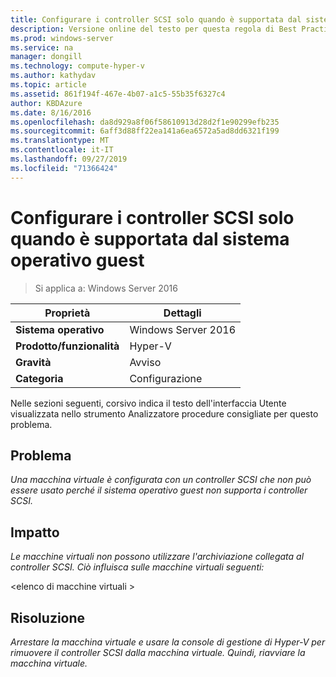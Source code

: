 ```yaml
---
title: Configurare i controller SCSI solo quando è supportata dal sistema operativo guest
description: Versione online del testo per questa regola di Best Practices Analyzer.
ms.prod: windows-server
ms.service: na
manager: dongill
ms.technology: compute-hyper-v
ms.author: kathydav
ms.topic: article
ms.assetid: 861f194f-467e-4b07-a1c5-55b35f6327c4
author: KBDAzure
ms.date: 8/16/2016
ms.openlocfilehash: da8d929a8f06f58610913d28d2f1e90299efb235
ms.sourcegitcommit: 6aff3d88ff22ea141a6ea6572a5ad8dd6321f199
ms.translationtype: MT
ms.contentlocale: it-IT
ms.lasthandoff: 09/27/2019
ms.locfileid: "71366424"
---
```

# <a name="configure-scsi-controllers-only-when-supported-by-the-guest-operating-system"></a>Configurare i controller SCSI solo quando è supportata dal sistema operativo guest

>Si applica a: Windows Server 2016


  
|Proprietà|Dettagli|  
|-|-|  
|**Sistema operativo**|Windows Server 2016|  
|**Prodotto/funzionalità**|Hyper-V|  
|**Gravità**|Avviso|  
|**Categoria**|Configurazione|  
  
Nelle sezioni seguenti, corsivo indica il testo dell'interfaccia Utente visualizzata nello strumento Analizzatore procedure consigliate per questo problema.  
  
## <a name="issue"></a>Problema  
  
*Una macchina virtuale è configurata con un controller SCSI che non può essere usato perché il sistema operativo guest non supporta i controller SCSI.*  
  
## <a name="impact"></a>Impatto  
  
*Le macchine virtuali non possono utilizzare l'archiviazione collegata al controller SCSI. Ciò influisca sulle macchine virtuali seguenti:*  
  
\<elenco di macchine virtuali >  
  
## <a name="resolution"></a>Risoluzione  
  
*Arrestare la macchina virtuale e usare la console di gestione di Hyper-V per rimuovere il controller SCSI dalla macchina virtuale. Quindi, riavviare la macchina virtuale.*  
  


